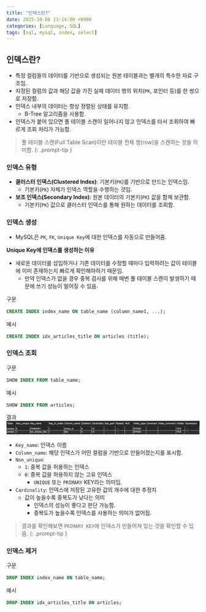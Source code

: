 ```yaml
---
title: "인덱스란?"
date: 2025-10-08 13:14:00 +0900
categories: [Language, SQL]
tags: [sql, mysql, index, select]
---
```


## **인덱스란?**
- 특정 컬럼들의 데이터를 기반으로 생성되는 원본 테이블과는 별개의 특수한 자료 구조임.
- 지정된 컬럼의 값과 해당 값을 가진 실제 데이터 행의 위치(`PK`, 포인터 등)를 한 쌍으로 저장함.
- 인덱스 내부의 데이터는 항상 정렬된 상태를 유지함.
  - B-Tree 알고리즘을 사용함.
- 인덱스가 붙어 있으면 풀 테이블 스캔이 일어나지 않고 인덱스를 타서 조회하여 빠르게 조회 처리가 가능함.

> 풀 테이블 스캔(Full Table Scan)이란 테이블 전체 행(row)을 스캔하는 것을 의미함.
{: .prompt-tip }


### **인덱스 유형**
- **클러스터 인덱스(Clustered Index)**: 기본키(`PK`)를 기반으로 만드는 인덱스임.
  - 기본키(`PK`) 자체가 인덱스 역할을 수행하는 것임.
- **보조 인덱스(Secondary Index)**: 원본 데이터의 기본키(`PK`) 값을 함께 보관함.
  - 기본키(`PK`) 값으로 클러스터 인덱스를 통해 원하는 데이터를 조회함.

### **인덱스 생성**
- MySQL은 `PK`, `FK`, `Unique Key`에 대한 인덱스를 자동으로 만들어줌.

**Unique Key에 인덱스를 생성하는 이유**
- 새로운 데이터를 삽입하거나 기존 데이터를 수정할 때마다 입력하려는 값이 테이블에 이미 존재하는지 빠르게 확인해야하기 때문임.
  - 만약 인덱스가 없을 경우 중복 검사를 위해 매번 풀 테이블 스캔이 발생하기 때문에 쓰기 성능이 떨어질 수 있음.

구문
```sql
CREATE INDEX index_name ON table_name (column_name1, ...);
```

예시
```sql
CREATE INDEX idx_articles_title ON articles (title);
```

### **인덱스 조회**
구문
```sql
SHOW INDEX FROM table_name;
```

예시
```sql
SHOW INDEX FROM articles;
```

결과
![result](/assets/img/showindexresult.png)

- `Key_name`: 인덱스 이름
- `Column_name`: 해당 인덱스가 어떤 컬럼을 기반으로 만들어졌는지를 표시함.
- `Non_unique`:
  - `1`: 중복 값을 허용하는 인덱스
  - `0`: 중복 값을 허용하지 않는 고유 인덱스
    - `UNIQUE` 또는 `PRIMARY` KEY라는 의미임.
- `Cardinality`:  인덱스에 저장된 고유한 값의 개수에 대한 추정치
  - 값이 높을수록 중복도가 낮다는 의미
    - 인덱스의 성능이 좋다고 판단 가능함.
    - 중복도가 높을수록 인덱스를 사용하는 의미가 없어짐.

> 결과를 확인해보면 `PRIMARY KEY`에 인덱스가 만들어져 있는 것을 확인할 수 있음.
{: .prompt-tip }

### **인덱스 제거**
구문
```sql
DROP INDEX index_name ON table_name;
```

예시
```sql
DROP INDEX idx_articles_title ON articles;
```